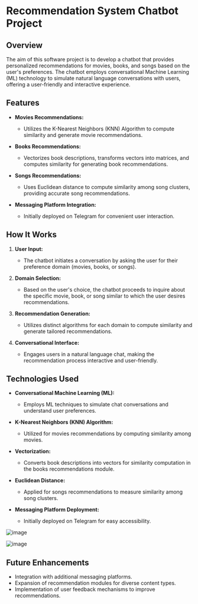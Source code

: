 # Recommendation System Chatbot Project


## Overview

The aim of this software project is to develop a chatbot that provides personalized recommendations for movies, books, and songs based on the user's preferences. The chatbot employs conversational Machine Learning (ML) technology to simulate natural language conversations with users, offering a user-friendly and interactive experience.

## Features

- **Movies Recommendations:**
  - Utilizes the K-Nearest Neighbors (KNN) Algorithm to compute similarity and generate movie recommendations.
  
- **Books Recommendations:**
  - Vectorizes book descriptions, transforms vectors into matrices, and computes similarity for generating book recommendations.

- **Songs Recommendations:**
  - Uses Euclidean distance to compute similarity among song clusters, providing accurate song recommendations.

- **Messaging Platform Integration:**
  - Initially deployed on Telegram for convenient user interaction.

## How It Works

1. **User Input:**
   - The chatbot initiates a conversation by asking the user for their preference domain (movies, books, or songs).

2. **Domain Selection:**
   - Based on the user's choice, the chatbot proceeds to inquire about the specific movie, book, or song similar to which the user desires recommendations.

3. **Recommendation Generation:**
   - Utilizes distinct algorithms for each domain to compute similarity and generate tailored recommendations.

4. **Conversational Interface:**
   - Engages users in a natural language chat, making the recommendation process interactive and user-friendly.

## Technologies Used

- **Conversational Machine Learning (ML):**
  - Employs ML techniques to simulate chat conversations and understand user preferences.

- **K-Nearest Neighbors (KNN) Algorithm:**
  - Utilized for movies recommendations by computing similarity among movies.

- **Vectorization:**
  - Converts book descriptions into vectors for similarity computation in the books recommendations module.

- **Euclidean Distance:**
  - Applied for songs recommendations to measure similarity among song clusters.

- **Messaging Platform Deployment:**
  - Initially deployed on Telegram for easy accessibility.
 




![image](https://github.com/Prakherp/Recommendation_System/assets/79146254/3a9eb3f3-5089-49ba-aecf-4b99eb2a5a79)

![image](https://github.com/Prakherp/Recommendation_System/assets/79146254/67874a85-9294-4411-9b36-b7bace098954)


## Future Enhancements

- Integration with additional messaging platforms.
- Expansion of recommendation modules for diverse content types.
- Implementation of user feedback mechanisms to improve recommendations.
